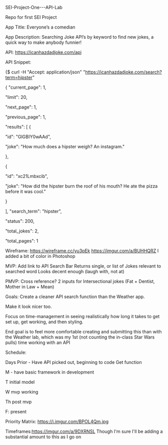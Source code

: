 

SEI-Project-One---API-Lab

Repo for first SEI Project

App Title: Everyone’s a comedian

App Description: Searching Joke API’s by keyword to find new jokes, a quick way to make anybody funnier!

API: https://icanhazdadjoke.com/api

API Snippet:

{$ curl -H "Accept: application/json" "https://icanhazdadjoke.com/search?term=hipster"

{ "current_page": 1,

"limit": 20,

"next_page": 1,

"previous_page": 1,

"results": [ {

  "id": "GlGBIY0wAAd",
  
  "joke": "How much does a hipster weigh? An instagram."
  
},

{

  "id": "xc21Lmbxcib",
  
  "joke": "How did the hipster burn the roof of his mouth? He ate the pizza before it was cool."
  
}

], "search_term": "hipster",

"status": 200,

"total_jokes": 2,

"total_pages": 1

Wireframe: https://wireframe.cc/yu3pEk https://imgur.com/a/BUHHQRZ I added a bit of color in Photoshop

MVP: Add link to API Search Bar Returns single, or list of Jokes relevant to searched word Looks decent enough (laugh with, not at)

PMVP: Cross reference? 2 inputs for Intersectional jokes (Fat + Dentist, Mother in Law + Mean)

Goals: Create a cleaner API search function than the Weather app. 

Make it look nicer too. 

Focus on time-management in seeing realistically how long it takes to get set up, get working, and then styling. 

End goal is to feel more comfortable creating and submitting this than with the Weather lab, which was my 1st (not counting the in-class Star Wars pulls) time working with an API

Schedule:


Days Prior - Have API picked out, beginning to code Get function 

M - have basic framework in development 

T initial model 

W mvp working 

Th post mvp

F: present

Priority Matrix: https://i.imgur.com/BPOL4Qm.jpg

Timeframes:https://imgur.com/a/9DXRNSL Though I'm sure I'll be adding a substantial amount to this as I go on

